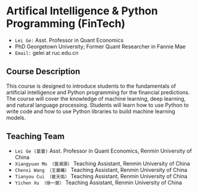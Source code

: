 # Artifical Intelligence & Python Programming (FinTech)
- `Lei Ge:` Asst. Professor in Quant Economics
-  PhD Georgetown University; Former Quant Researcher in Fannie Mae
- `Email:` gelei at ruc.edu.cn

## Course Description
This course is designed to introduce students to the fundamentals of artificial intelligence and Python programming for the financial predictions. The course will cover the knowledge of machine learning, deep learning, and natural language processing. Students will learn how to use Python to write code and how to use Python libraries to build machine learning models.

## Teaching Team 
- `Lei Ge (葛雷)` Asst. Professor in Quant Economics, Renmin University of China
- `Xiangyuan Mo （莫湘源）`  Teaching Assistant, Renmin University of China
- `Chenxi Wang （王晨曦）` Teaching Assistant, Renmin University of China
- `Tianyou Cui （崔天佑）` Teaching Assistant, Renmin University of China
- `Yichen Xu （徐一宸）` Teaching Assistant, Renmin University of China
